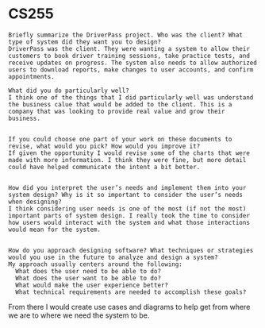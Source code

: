 # CS255


    Briefly summarize the DriverPass project. Who was the client? What type of system did they want you to design?
    DriverPass was the client. They were wanting a system to allow their customers to book driver training sessions, take practice tests, and receive updates on progress. The system also needs to allow authorized users to download reports, make changes to user accounts, and confirm appointments. 
    
    What did you do particularly well?
    I think one of the things that I did particularly well was understand the business calue that would be added to the client. This is a company that was looking to provide real value and grow their business.
    
    
    If you could choose one part of your work on these documents to revise, what would you pick? How would you improve it?
    If given the opportunity I would revise some of the charts that were made with more information. I think they were fine, but more detail could have helped communicate the intent a bit better.
    
    
    How did you interpret the user’s needs and implement them into your system design? Why is it so important to consider the user’s needs when designing?
    I think considering user needs is one of the most (if not the most) important parts of system design. I really took the time to consider how users would interact with the system and what those interactions would mean for the system.
    
    
    How do you approach designing software? What techniques or strategies would you use in the future to analyze and design a system?
    My approach usually centers around the following:
      What does the user need to be able to do?
      What does the user want to be able to do?
      What would make the user experience better?
      What technical requirements are needed to accomplish these goals?
   From there I would create use cases and diagrams to help get from where we are to where we need the system to be.
